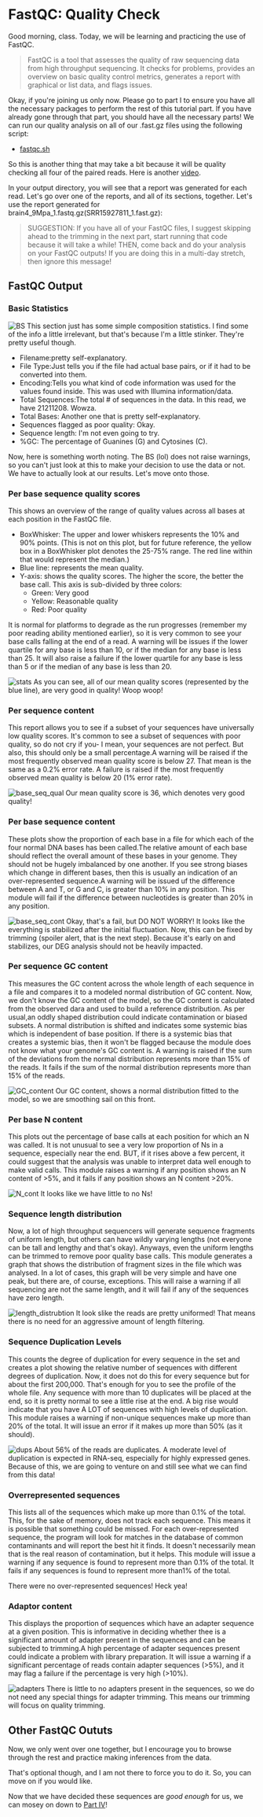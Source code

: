 # FastQC: Quality Check
Good morning, class. Today, we will be learning and practicing the use of FastQC.
> FastQC is a  tool that assesses the quality of raw sequencing data from high throughput sequencing. It checks for problems, provides an overview on basic quality control metrics, generates a report with graphical or list data, and flags issues.

Okay, if you're joining us only now. Please go to part I to ensure you have all the necessary packages to perform the rest of this tutorial part. If you have already gone through that part, you should have all the necessary parts! We can run our quality analysis on all of our .fast.gz files using the following script:
* [fastqc.sh](https://github.com/jtm077/Pressure-Project/blob/main/RNA-Seq%20Tutorial/scripts/fastqc.sh)

So this is another thing that may take a bit because it will be quality checking all four of the paired reads. Here is another [video](https://www.youtube.com/watch?v=zKKKJQ51aoE).

In your output directory, you will see that a report was generated for each read. Let's go over one of the reports, and all of its sections, together. Let's use the report generated for brain4_9Mpa_1.fastq.gz(SRR15927811_1.fast.gz):

> SUGGESTION: If you have all of your FastQC files, I suggest skipping ahead to the trimming in the next part, start running that code because it will take a while! THEN, come back and do your analysis on your FastQC outputs! If you are doing this in a multi-day stretch, then ignore this message!

## FastQC Output
### Basic Statistics
![BS](https://github.com/jtm077/Pressure-Project/blob/main/RNA-Seq%20Tutorial/Photos/FastQC/basic_stats.png)
This section just has some simple composition statistics. I find some of the info a little irrelevant, but that's because I'm a little stinker. They're pretty useful though.

* Filename:pretty self-explanatory.
* File Type:Just tells you if the file had actual base pairs, or if it had to be converted into them.
* Encoding:Tells you what kind of code information was used for the values found inside. This was used with Illumina information/data.
* Total Sequences:The total # of sequences in the data. In this read, we have 21211208. Wowza.
* Total Bases: Another one that is pretty self-explanatory.
* Sequences flagged as poor quality: Okay.
* Sequence length: I'm not even going to try.
* %GC: The percentage of Guanines (G) and Cytosines (C). 

Now, here is something worth noting. The BS (lol) does not raise warnings, so you can't just look at this to make your decision to use the data or not. We have to actually look at our results. Let's move onto those.

### Per base sequence quality scores
This shows an overview of the range of quality values across all bases at each position in the FastQC file.
* BoxWhisker: The upper and lower whiskers represents the 10% and 90% points. (This is not on this plot, but for future reference, the yellow box in a BoxWhisker plot denotes the 25-75% range. The red line within that would represent the median.)
* Blue line: represents the mean quality.
* Y-axis: shows the quality scores. The higher the score, the better the base call. This axis is sub-divided by three colors:
    * Green: Very good
    * Yellow: Reasonable quality
    * Red: Poor quality

It is normal for platforms to degrade as the run progresses (remember my poor reading ability mentioned earlier), so it is very common to see your base calls falling at the end of a read. A warning will be issues if the lower quartile for any base is less than 10, or if the median for any base is less than 25. It will also raise a failure if the lower quartile for any base is less than 5 or if the median of any base is less than 20.

![stats](https://github.com/jtm077/Pressure-Project/blob/main/RNA-Seq%20Tutorial/Photos/FastQC/per_base_seq_qual.png)
As you can see, all of our mean quality scores (represented by the blue line), are very good in quality! Woop woop!

### Per sequence content
This report allows you to see if a subset of your sequences have universally low quality scores. It's common to see a subset of sequences with poor quality, so do not cry if you- I mean, your sequences are not perfect. But also, this should only be a small percentage.A warning will be raised if the most frequently observed mean quality score is below 27. That mean is the same as a 0.2% error rate. A failure is raised if the most frequently observed mean quality is below 20 (1% error rate).

![base_seq_qual](https://github.com/jtm077/Pressure-Project/blob/main/RNA-Seq%20Tutorial/Photos/FastQC/per_seq_qual_scores.png)
Our mean quality score is 36, which denotes very good quality!

### Per base sequence content
These plots show the proportion of each base in a file for which each of the four normal DNA bases has been called.The relative amount of each base should reflect the overall amount of these bases in your genome. They should not be hugely imbalanced by one another. If you see strong biases which change in different bases, then this is usually an indication of an over-represented sequence.A warning will be issued uf the difference between A and T, or G and C, is greater than 10% in any position. This module will fail if the difference between nucleotides is greater than 20% in any position.

![base_seq_cont](https://github.com/jtm077/Pressure-Project/blob/main/RNA-Seq%20Tutorial/Photos/FastQC/per_base_seq_cont.png)
Okay, that's a fail, but DO NOT WORRY! It looks like the everything is stabilized after the initial fluctuation. Now, this can be fixed by trimming (spoiler alert, that is the next step). Because it's early on and stabilizes, our DEG analysis should not be heavily impacted.

### Per sequence GC content 
This measures the GC content across the whole length of each sequence in a file and compares it to a modeled normal distribution of GC content. Now, we don't know the GC content of the model, so the GC content is calculated from the observed dara and used to build a reference distribution. As per usual,an oddly shaped distribution could indicate contamination or biased subsets. A normal distribution is shifted and indicates some systemic bias which is independent of base position. If there is a systemic bias that creates a systemic bias, then it won't be flagged because the module does not know what your genome's GC content is. A warning is raised if the sum of the deviations from the normal distribution represents more than 15% of the reads. It fails if the sum of the normal distribution represents more than 15% of the reads.

![GC_content](https://github.com/jtm077/Pressure-Project/blob/main/RNA-Seq%20Tutorial/Photos/FastQC/per_seq_GC_cont.png)
Our GC content, shows a normal distribution fitted to the model, so we are smoothing sail on this front.

### Per base N content
This plots out the percentage of base calls at each position for which an N was called. It is not unusual to see a very low proportion of Ns in a sequence, especially near the end. BUT, if it rises above a few percent, it could suggest that the analysis was unable to interpret data well enough to make valid calls. This module raises a warning if any position shows an N content of >5%, and it fails if any position shows an N content >20%.

![N_cont](https://github.com/jtm077/Pressure-Project/blob/main/RNA-Seq%20Tutorial/Photos/FastQC/per_base_N_cont.png)
It looks like we have little to no Ns!

### Sequence length distribution
Now, a lot of high throughput sequencers will generate sequence fragments of uniform length, but others can have wildly varying lengths (not everyone can be tall and lengthy and that's okay). Anyways, even the uniform lengths can be trimmed to remove poor quality base calls. This module generates a graph that shows the distribution of fragment sizes in the file which was analysed. In a lot of cases, this graph will be very simple and have one peak, but there are, of course, exceptions. This will raise a warning if all sequencing are not the same length, and it will fail if any of the sequences have zero length.

![length_distrubtion](https://github.com/jtm077/Pressure-Project/blob/main/RNA-Seq%20Tutorial/Photos/FastQC/seq_length_distr.png)
It look slike the reads are pretty uniformed! That means there is no need for an aggressive amount of length filtering. 

### Sequence Duplication Levels
This counts the degree of duplication for every sequence in the set and creates a plot showing the relative number of sequences with different degrees of duplication. Now, it does not do this for every sequence but for about the first 200,000. That's enough for you to see the profile of the whole file. Any sequence with more than 10 duplicates will be placed at the end, so it is pretty normal to see a little rise at the end. A big rise would indicate that you have A LOT of sequences with high levels of duplication. This module raises a warning if non-unique sequences make up more than 20% of the total. It will issue an error if it makes up more than 50% (as it should).

![dups](https://github.com/jtm077/Pressure-Project/blob/main/RNA-Seq%20Tutorial/Photos/FastQC/seq_dup_levels.png)
About 56% of the reads are duplicates. A moderate level of duplication is expected in RNA-seq, especially for highly expressed genes. Because of this, we are going to venture on and still see what we can find from this data!

### Overrepresented sequences
This lists all of the sequences which make up more than 0.1% of the total. This, for the sake of memory, does not track each sequence. This means it is possible that something could be missed. For each over-represented sequence, the program will look for matches in the database of common contaminants and will report the best hit it finds. It doesn't necessarily mean that is the real reason of contamination, but it helps. This module will issue a warning if any sequence is found to represent more than 0.1% of the total. It fails if any sequences is found to represent more than1% of the total.

There were no over-represented sequences! Heck yea!

### Adaptor content
This displays the proportion of sequences which have an adapter sequence at a given position. This is informative in deciding whether thee is a significant amount of adapter present in the sequences and can be subjected to trimming.A high percentage of adapter sequences present could indicate a problem with library preparation. It will issue a warning if a significant percentage of reads contain adapter sequences (>5%), and it may flag a failure if the percentage is very high (>10%).

![adapters](https://github.com/jtm077/Pressure-Project/blob/main/RNA-Seq%20Tutorial/Photos/FastQC/adapter_cont.png)
There is little to no adapters present in the sequences, so we do not need any special things for adapter trimming. This means our trimming will focus on quality trimming. 


## Other FastQC Oututs
Now, we only went over one together, but I encourage you to browse through the rest and practice making inferences from the data.

That's optional though, and I am not there to force you to do it. So, you can move on if you would like.

Now that we have decided these sequences are _good enough_ for us, we can mosey on down to [Part IV](https://github.com/jtm077/Pressure-Project/blob/main/RNA-Seq%20Tutorial/Part%20IV.md)!
